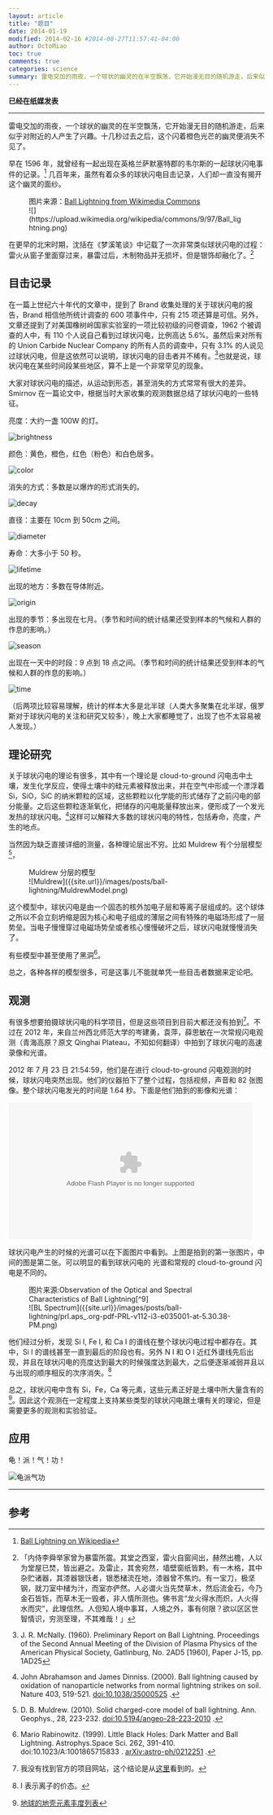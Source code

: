 ```yaml
---
layout: article
title: "题目"
date: 2014-01-19
modified: 2014-02-16 #2014-08-27T11:57:41-04:00
author: OctoMiao
toc: true
comments: true
categories: science
summary: 雷电交加的雨夜，一个球状的幽灵的在半空飘荡，它开始漫无目的随机游走，后来似乎对附近的人产生了兴趣。十几秒过去之后，这个闪着橙色光芒的幽灵便消失不见了。
---
```


**已经在纸媒发表**

-----

雷电交加的雨夜，一个球状的幽灵的在半空飘荡，它开始漫无目的随机游走，后来似乎对附近的人产生了兴趣。十几秒过去之后，这个闪着橙色光芒的幽灵便消失不见了。

早在 1596 年，就曾经有一起出现在英格兰萨默塞特郡的韦尔斯的一起球状闪电事件的记录。[^1] 几百年来，虽然有着众多的球状闪电目击记录，人们却一直没有揭开这个幽灵的面纱。


<figure markdown="1">
<figcaption>
图片来源：<a href="https://en.wikipedia.org/wiki/File:Ball_lightning.png">Ball Lightning from  Wikimedia Commons</a>
</figcaption>
![](https://upload.wikimedia.org/wikipedia/commons/9/97/Ball_lightning.png)
</figure>



在更早的北宋时期，沈括在《梦溪笔谈》中记载了一次非常类似球状闪电的过程：雷火从窗子里面穿过来，暴雷过后，木制物品并无损坏，但是银饰却融化了。[^12]



## 目击记录

在一篇上世纪六十年代的文章中，提到了 Brand 收集处理的关于球状闪电的报告，Brand 相信他所统计调查的 600 项事件中，只有 215 项还算是可信。另外，文章还提到了对美国橡树岭国家实验室的一项比较初级的问卷调查，1962 个被调查的人中，有 110 个人说自己看到过球状闪电，比例高达 5.6%。虽然后来对所有的 Union Carbide Nuclear Company 的所有人员的调查中，只有 3.1% 的人说见过球状闪电，但是这依然可以说明，球状闪电的目击者并不稀有。[^2]也就是说，球状闪电在某些时间段某些地区，算不上是一个非常罕见的现象。

大家对球状闪电的描述，从运动到形态，甚至消失的方式常常有很大的差异。Smirnov 在一篇论文中，根据当时大家收集的观测数据总结了球状闪电的一些特征。

亮度：大约一盏 100W 的灯。

![brightness]({{site.url}}/images/posts/ball-lightning/brightness.png)

颜色：黄色，橙色，红色（粉色）和白色居多。

![color]({{site.url}}/images/posts/ball-lightning/color.png)

消失的方式：多数是以爆炸的形式消失的。

![decay]({{site.url}}/images/posts/ball-lightning/decay.png)

直径：主要在 10cm 到 50cm 之间。

![diameter]({{site.url}}/images/posts/ball-lightning/diameter.png)

寿命：大多小于 50 秒。

![lifetime]({{site.url}}/images/posts/ball-lightning/lifetime.png)

出现的地方：多数在导体附近。

![origin]({{site.url}}/images/posts/ball-lightning/origin.png)

出现的季节：多出现在七月。（季节和时间的统计结果还受到样本的气候和人群的作息的影响。）

![season]({{site.url}}/images/posts/ball-lightning/season.png)

出现在一天中的时段：9 点到 18 点之间。（季节和时间的统计结果还受到样本的气候和人群的作息的影响。）

![time]({{site.url}}/images/posts/ball-lightning/time.png)

（后两项比较容易理解，统计的样本大多是北半球（人类大多聚集在北半球，俄罗斯对于球状闪电的关注和研究又较多），晚上大家都睡觉了，出现了也不太容易被人发现。）



## 理论研究

关于球状闪电的理论有很多，其中有一个理论是 cloud-to-ground 闪电击中土壤，发生化学反应，使得土壤中的硅元素被释放出来，并在空气中形成一个漂浮着 Si，SiO，SiC 的纳米颗粒的区域，这些颗粒以化学能的形式储存了之前闪电的部分能量。之后这些颗粒逐渐氧化，把储存的闪电能量释放出来，便形成了一个发光发热的球状闪电。[^5]这样可以解释大多数的球状闪电的特性，包括寿命，亮度，产生的地点。

当然因为缺乏直接详细的测量，各种理论层出不穷。比如 Muldrew 有个分层模型[^6]，

<figure markdown="1">
<figcaption>
Muldrew 分层的模型
</figcaption>
![Muldrew]({{site.url}}/images/posts/ball-lightning/MuldrewModel.png)
</figure>



这个模型中，球状闪电是由一个固态的核外加电子层和等离子层组成的。这个球体之所以不会立刻坍缩是因为核心和电子组成的薄层之间有特殊的电磁场形成了一层势垒。当电子慢慢穿过电磁场势垒或者核心慢慢破坏之后，球状闪电就慢慢消失了。

有些模型中甚至使用了黑洞[^7]。

总之，各种各样的模型很多，可是这事儿不能就单凭一些目击者数据来定论吧。


## 观测

有很多想要拍摄球状闪电的科学项目，但是这些项目到目前大都还没有拍到[^8]。不过在 2012 年，来自兰州西北师范大学的岑建勇，袁萍，薛思敏在一次常规闪电观测（青海高原？原文 Qinghai Plateau，不知如何翻译）中拍到了球状闪电的高速录像和光谱。

2012 年 7 月 23 日 21:54:59，他们是在进行 cloud-to-ground 闪电观测的时候，球状闪电突然出现。他们的仪器拍下了整个过程，包括视频，声音和 82 张图像。整个球状闪电发光的时间是 1.64 秒。下面是他们拍到的影像和光谱：

<object id="flashObj" width="480" height="270" classid="clsid:D27CDB6E-AE6D-11cf-96B8-444553540000" codebase="http://download.macromedia.com/pub/shockwave/cabs/flash/swflash.cab#version=9,0,47,0"><param name="movie" value="http://c.brightcove.com/services/viewer/federated_f9?isVid=1&isUI=1" /><param name="bgcolor" value="#FFFFFF" /><param name="flashVars" value="videoId=3079813116001&linkBaseURL=http%3A%2F%2Fwww.dailymail.co.uk%2Fsciencetech%2Farticle-2542615%2FScientists-capture-footage-ball-lightning.html&playerID=2730234011001&playerKey=AQ~~,AAAAAFSL1bg~,CmS1EFtcMWF3qCwIkkoMNkVkOrxR00Hs&domain=embed&dynamicStreaming=true" /><param name="base" value="http://admin.brightcove.com" /><param name="seamlesstabbing" value="false" /><param name="allowFullScreen" value="true" /><param name="swLiveConnect" value="true" /><param name="allowScriptAccess" value="always" /><embed src="http://c.brightcove.com/services/viewer/federated_f9?isVid=1&isUI=1" bgcolor="#FFFFFF" flashVars="videoId=3079813116001&linkBaseURL=http%3A%2F%2Fwww.dailymail.co.uk%2Fsciencetech%2Farticle-2542615%2FScientists-capture-footage-ball-lightning.html&playerID=2730234011001&playerKey=AQ~~,AAAAAFSL1bg~,CmS1EFtcMWF3qCwIkkoMNkVkOrxR00Hs&domain=embed&dynamicStreaming=true" base="http://admin.brightcove.com" name="flashObj" width="480" height="270" seamlesstabbing="false" type="application/x-shockwave-flash" allowFullScreen="true" allowScriptAccess="always" swLiveConnect="true" pluginspage="http://www.macromedia.com/shockwave/download/index.cgi?P1_Prod_Version=ShockwaveFlash"></embed></object>

球状闪电产生的时候的光谱可以在下面图片中看到。上图是拍到的第一张图片，中间的图是第二张。可以明显的看到球状闪电的 光谱和常规的 cloud-to-ground 闪电是不同的。

<figure markdown="1">
<figcaption>
图片来源:Observation of the Optical and Spectral Characteristics of Ball Lightning[^9]
</figcaption>
![BL Spectrum]({{site.url}}/images/posts/ball-lightning/prl.aps_.org-pdf-PRL-v112-i3-e035001-at-5.30.38-PM.png)
</figure>





他们经过分析，发现 Si I, Fe I, 和 Ca I 的谱线在整个球状闪电过程中都存在。其中，Si I 的谱线甚至一直到最后的阶段也有。另外 N I 和 O I 近红外谱线先后出现，并且在球状闪电的亮度达到最大的时候强度达到最大，之后便逐渐减弱并且以与出现的顺序相反的次序消失。[^10]

总之，球状闪电中含有 Si，Fe，Ca 等元素，这些元素正好是土壤中所大量含有的[^11]。因此这个观测在一定程度上支持某些类型的球状闪电跟土壤有关的理论，但是需要更多的观测和实验验证。


## 应用

龟！派！气！功！

![龟派气功]({{site.url}}/images/posts/ball-lightning/guipaiqigong.jpg)


-----
## 参考

[^1]: [Ball Lightning on Wikipedia](https://en.wikipedia.org/wiki/Ball_lightning#Historical_accounts)

[^2]: J. R. McNally. (1960). Preliminary Report on Ball Lightning. Proceedings of the Second Annual Meeting of the Division of Plasma Physics of the American Physical Society, Gatlinburg, No. 2AD5 [1960], Paper J-15, pp. 1AD25

[^3]: [The Enigma of Ball Lightning](http://books.google.com/books?id=TCTpu1UVFsYC&lpg=PA633&dq=Ball%20lightning&pg=PA632#v=onepage&q=Ball%20lightning&f=false)


[^4]: Boris M Smirnov. (1992). Observational properties of ball lightning. Sov. Phys. Usp. 35 650. [doi:10.1070/PU1992v035n08ABEH002254](http://dx.doi.org/10.1070/PU1992v035n08ABEH002254)

[^5]: John Abrahamson and James Dinniss. (2000). Ball lightning caused by oxidation of nanoparticle networks from normal lightning strikes on soil. Nature 403, 519-521. [doi:10.1038/35000525](http://www.nature.com/nature/journal/v403/n6769/full/403519a0.html) .


[^6]: D. B. Muldrew. (2010). Solid charged-core model of ball lightning. Ann. Geophys., 28, 223-232. [doi:10.5194/angeo-28-223-2010](http://www.ann-geophys.net/28/223/2010/angeo-28-223-2010.html) .


[^7]: Mario Rabinowitz. (1999). Little Black Holes: Dark Matter and Ball Lightning. Astrophys.Space Sci. 262, 391-410. doi:10.1023/A:1001865715833 . [arXiv:astro-ph/0212251](http://arxiv.org/abs/astro-ph/0212251) .


[^8]: 我没有找到官方的项目网站，这个结论是从[这里](http://physics.aps.org/articles/v7/5)看到的。

[^9]: Jianyong Cen, Ping Yuan, and Simin Xue. (2014). Observation of the Optical and Spectral Characteristics of Ball Lightning. Phys. Rev. Lett. 112, 035001. [doi:10.1103/PhysRevLett.112.035001](http://prl.aps.org/abstract/PRL/v112/i3/e035001) .


[^10]: I 表示离子的价态。


[^11]: [地球的地壳元素丰度列表](http://zh.wikipedia.org/zh-cn/%E5%9C%B0%E7%90%83%E7%9A%84%E5%9C%B0%E6%AE%BC%E5%85%83%E7%B4%A0%E8%B1%90%E5%BA%A6%E5%88%97%E8%A1%A8)


[^12]: 「内侍李舜举家曾为暴雷所震。其堂之西室，雷火自窗间出，赫然出檐，人以为堂屋已焚，皆出避之。及雷止，其舍宛然，墙壁窗纸皆黔。有一木格，其中杂贮诸器，其漆器银饫者，银悉槠流在地，漆器曾不焦灼。有一宝刀，极坚钢，就刀室中槠为汁，而室亦俨然。人必谓火当先焚草木，然后流金石，今乃金石皆铄，而草木无一毁者，非人情所测也。佛书言“龙火得水而炽，人火得水而灾”，此理信然。人但知人境中事耳，人境之外，事有何限？欲以区区世智情识，穷测至理，不其难哉！」


